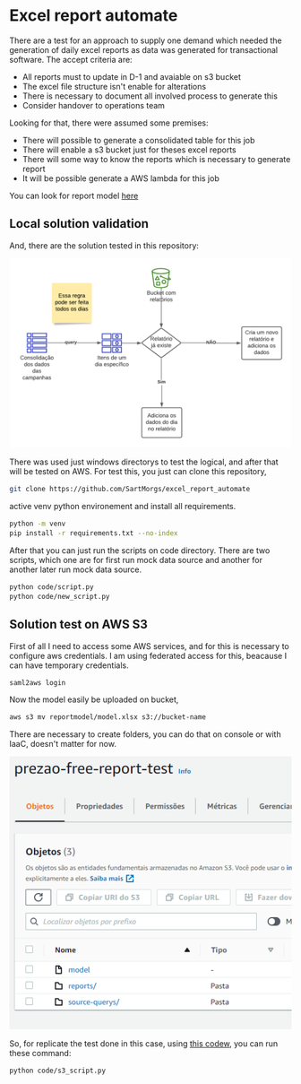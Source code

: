 # Excel report automate

There are a test for an approach to supply one demand which needed the generation of daily excel reports as data was generated for transactional software. The accept criteria are:

- All reports must to update in D-1 and avaiable on s3 bucket
- The excel file structure isn't enable for alterations
- There is necessary to document all involved process to generate this
- Consider handover to operations team

Looking for that, there were assumed some premises:

- There will possible to generate a consolidated table for this job
- There will enable a s3 bucket just for theses excel reports
- There will some way to know the reports which is necessary to generate report
- It will be possible generate a AWS lambda for this job 

You can look for report model [here](/reportmodel)

## Local solution validation

And, there are the solution tested in this repository:

![build rule of reports](img/report_build_rule.png)

There was used just windows directorys to test the logical, and after that will be tested on AWS.
For test this, you just can clone this repository,

```bash
git clone https://github.com/SartMorgs/excel_report_automate
```

active venv python environement and install all requirements.

```bash
python -m venv
pip install -r requirements.txt --no-index
```

After that you can just run the scripts on code directory. There are two scripts, which one are for first run mock data source and another for another later run mock data source.

```bash
python code/script.py
python code/new_script.py
```

## Solution test on AWS S3

First of all I need to access some AWS services, and for this is necessary to configure aws credentials. I am using federated access for this, beacause I can have temporary credentials.

```bash
saml2aws login
```

Now the model easily be uploaded on bucket, 

```bash
aws s3 mv reportmodel/model.xlsx s3://bucket-name
```

There are necessary to create folders, you can do that on console or with IaaC, doesn't matter for now. 

![s3 bucket folders](img/s3_bucket_folders.png)

So, for replicate the test done in this case, using [this codew](code/s2_script.py), you can run these command:

```bash
python code/s3_script.py
```